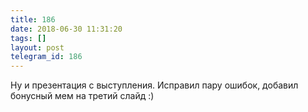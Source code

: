 ```yaml
---
title: 186
date: 2018-06-30 11:31:20
tags: []
layout: post
telegram_id: 186
---
```


Ну и презентация с выступления. Исправил пару ошибок, добавил бонусный мем на третий слайд :)
